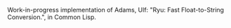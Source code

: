 Work-in-progress implementation of Adams, Ulf: "Ryu: Fast Float-to-String Conversion.", in Common Lisp.
